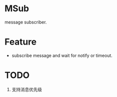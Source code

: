 # MSub
message subscriber.

# Feature
- subscribe message and wait for notify or timeout.

# TODO
1. 支持消息优先级
